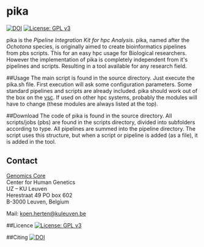 # pika

[![DOI](https://zenodo.org/badge/23912/GenomicsCoreLeuven/pika.svg)](https://zenodo.org/badge/latestdoi/23912/GenomicsCoreLeuven/pika) [![License: GPL v3](https://img.shields.io/badge/License-GPL%20v3-blue.svg)](http://www.gnu.org/licenses/gpl-3.0)

pika is the *Pipeline Integration Kit for hpc Analysis*. 
pika, named after the *Ochotona* species, is originally aimed to create bioinformatics pipelines from pbs scripts. This for an easy hpc usage for Biological researchers. However the implementation of pika is completely independent from it's pipelines and scripts. Resulting in a tool available for any research field.

##Usage
The main script is found in the source directory. Just execute the pika.sh file. First execution will ask some configuration parameters. Some standard pipelines and scripts are already included. pika should work out of the box on the [vsc](https://www.vscentrum.be/). If used on other hpc systems, probably the modules will have to change (these modules are always listed at the top).   


##Download
The code of pika is found in the source directory. All scripts/jobs (pbs) are found in the scripts directory, divided into subfolders according to type. All pipelines are summed into the pipeline directory. The script uses this structure, but when a script or pipeline is added (as a file), it is added in the tool.

## Contact
[Genomics Core](http://www.genomicscore.be "Genomics Core website")  
Center for Human Genetics  
UZ – KU Leuven  
Herestraat 49 PO box 602  
B-3000 Leuven, Belgium  

Mail: [koen.herten@kuleuven.be](mailto:koen.herten@kuleuven.be "")

##Licence
[![License: GPL v3](https://img.shields.io/badge/License-GPL%20v3-blue.svg)](http://www.gnu.org/licenses/gpl-3.0)

##Citing
[![DOI](https://zenodo.org/badge/23912/GenomicsCoreLeuven/pika.svg)](https://zenodo.org/badge/latestdoi/23912/GenomicsCoreLeuven/pika)

